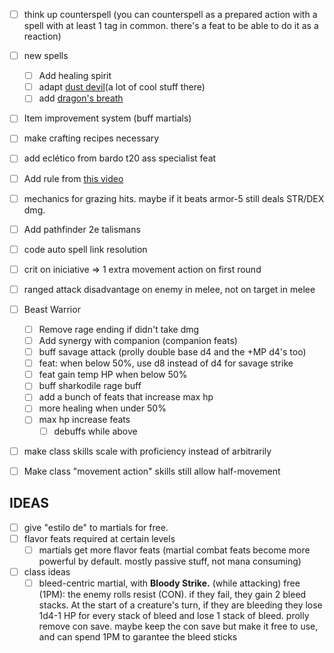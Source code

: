 - [ ] think up counterspell (you can counterspell as a prepared action with a spell with at least 1 tag in common. there's a feat to be able to do it as a reaction)
- [ ] new spells
	- [ ] Add healing spirit
	- [ ] adapt [dust devil](https://5e.tools/spells.html#dust%20devil_xge,flstlevel:2=1,floplevel:extend,flstdamage%20type:acid=1~bludgeoning=1~cold=1~fire=1~force=1~lightning=1~necrotic=1~piercing=1~poison=1~psychic=1~radiant=1~slashing=1~thunder=1,flopdamage%20type:extend)(a lot of cool stuff there)
	- [ ] add [dragon's breath](https://5e.tools/spells.html#dragon's%20breath_xge,flstlevel:2=1,floplevel:extend,flstdamage%20type:acid=1~bludgeoning=1~cold=1~fire=1~force=1~lightning=1~necrotic=1~piercing=1~poison=1~psychic=1~radiant=1~slashing=1~thunder=1,flopdamage%20type:extend)
- [ ] Item improvement system (buff martials)
- [ ] make crafting recipes necessary
- [ ] add eclético from bardo t20 ass specialist feat
- [ ] Add rule from [this video](https://www.youtube.com/shorts/5FiThfhnPJs)
- [ ] mechanics for grazing hits. maybe if it beats armor-5 still deals STR/DEX dmg.
- [ ] Add pathfinder 2e talismans
- [ ] code auto spell link resolution

- [ ] crit on iniciative => 1 extra movement action on first round
- [ ] ranged attack disadvantage on enemy in melee, not on target in melee


- [ ] Beast Warrior
	- [ ] Remove rage ending if didn't take dmg
	- [ ] Add synergy with companion (companion feats)
	- [ ] buff savage attack (prolly double base d4 and the +MP d4's too)
	- [ ] feat: when below 50%, use d8 instead of d4 for savage strike
	- [ ] feat gain temp HP when below 50%
	- [ ] buff sharkodile rage buff
	- [ ] add a bunch of feats that increase max hp
	- [ ] more healing when under 50%
	- [ ] max hp increase feats
		- [ ] debuffs while above 

- [ ] make class skills scale with proficiency instead of arbitrarily
- [ ] Make class "movement action" skills still allow half-movement

## IDEAS
- [ ] give "estilo de" to martials for free.
- [ ] flavor feats required at certain levels
	- [ ] martials get more flavor feats (martial combat feats become more powerful by default. mostly passive stuff, not mana consuming)
- [ ] class ideas
	- [ ] bleed-centric martial, with **Bloody Strike.** (while attacking) free (1PM): the enemy rolls resist (CON). if they fail, they gain 2 bleed stacks. At the start of a creature's turn, if they are bleeding they lose 1d4-1 HP for every stack of bleed and lose 1 stack of bleed. prolly remove con save. maybe keep the con save but make it free to use, and can spend 1PM to garantee the bleed sticks
